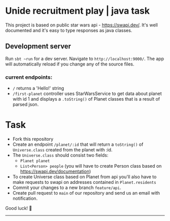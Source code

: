 # Unide recruitment play | java task

This project is based on public star wars api - https://swapi.dev/. It's well documented and it's easy to type responses as java classes.


## Development server

Run `sbt ~run` for a dev server. Navigate to `http://localhost:9000/`. The app will automatically reload if you change any of the source files.
### current endpoints:
* `/` returns a 'Hello!' string
* `/first-planet` controller uses StarWarsService to get data about planet with id 1 and displays a `.toString()` of Planet classes that is a result of parsed json.


# Task

* Fork this repository
* Create an endpoint `/planet/:id` that will return a `toString()` of `Universe.class` created from the planet with :id.
* The `Universe.class` should consist two fields: 
  * `Planet planet` 
  * `List<Person> people` (you will have to create Person class based on https://swapi.dev/documentation)
* To create Universe class based on Planet from api you'll also have to make requests to swapi on addresses contained in `Planet.residents`
* Commit your changes to a new branch `feature/api`.
* Create pull request to `main` of our repository and send us an email with notification.

Good luck! 👾

- - - -
